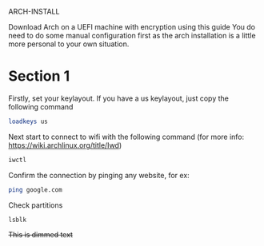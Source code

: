   ARCH-INSTALL

Download Arch on a UEFI machine with encryption using this guide
You do need to do some manual configuration first as the arch installation is a little more personal to your own situation.


# Section 1
Firstly, set your keylayout. If you have a us keylayout, just copy the following command
```bash
loadkeys us
```
Next start to connect to wifi with the following command (for more info: https://wiki.archlinux.org/title/Iwd)
```bash
iwctl
```
Confirm the connection by pinging any website, for ex: 
```bash
ping google.com
```
Check partitions
```bash
lsblk
```
<del>This is dimmed text</del>





